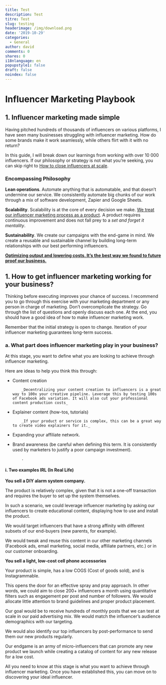 ```yaml
---
title: Test
description: Test
titre: Test
slug: testing
headerimage: /img/download.png
date: '2019-10-29'
categories:
  - General
author: david
comments: 0
shares: 0
i18nlanguage: en
popupstyle1: false
draft: false
noindex: false
---
```


# Influencer Marketing Playbook


## 1. Influencer marketing made simple


 Having pitched hundreds of thousands of influencers on various platforms, I have seen many businesses struggling with influencer marketing. How do some brands make it work seamlessly, while others flirt with it with no return?


In this guide, I will break down our learnings from working with over 10 000 influencers. If our philosophy or strategy is not what you’re seeking, you can skip right to [How to close influencers at scale](https://docs.google.com/document/d/1dk_nxxNUM4PGv6p1BMyk0FRkGN3tGt6e54fGMEgLJAc/edit#).


### Encompassing Philosophy

**Lean operations**. Automate anything that is automatable, and that doesn’t undermine our service. We consistently automate big chunks of our work through a mix of software development, Zapier and Google Sheets.

**Scalability**. Scalability is at the core of every decision we make. <span style="text-decoration:underline;">We treat our influencer marketing process as a product</span>. A product requires continuous improvement and does not fall prey to a _set and forget it mentality_.

**Sustainability**. We create our campaigns with the end-game in mind. We create a reusable and sustainable channel by building long-term relationships with our best performing influencers. 

**<span style="text-decoration:underline;">Optimizing output and lowering costs. It’s the best way we found to future proof our business.</span>**


## 1. How to get influencer marketing working for your business?

Thinking before executing improves your chance of success. I recommend you to go through this exercise with your marketing department or any person in charge of marketing. Don’t overcomplicate the strategy. Go through the list of questions and openly discuss each one. At the end, you should have a good idea of how to make influencer marketing work.

Remember that the initial strategy is open to change. Iteration of your influencer marketing guarantees long-term success.


### a. What part does influencer marketing play in your business?

At this stage, you want to define what you are looking to achieve through influencer marketing. 

Here are ideas to help you think this through:



*   Content creation

            _Decentralizing your content creation to influencers is a great way to 100x your creative pipeline. Leverage this by testing 100s of Facebook ads variation. It will also cut your professional content production costs_

*   Explainer content (how-tos, tutorials)

            _If your product or service is complex, this can be a great way to create video explainers for it._

*   Expanding your affiliate network.
*   Brand awareness (be careful when defining this term. It is consistently used by marketers to justify a poor campaign investment).

            .		


	


#### i. Two examples IRL (In Real Life)

**You sell a DIY alarm system company.**

The product is relatively complex, given that it is not a one-off transaction and requires the buyer to set up the system themselves. 

In such a scenario, we could leverage influencer marketing by asking our influencers to create educational content, displaying how to use and install the product. 

We would target influencers that have a strong affinity with different subsets of our end-buyers (new parents, for example).

We would tweak and reuse this content in our other marketing channels (Facebook ads, email marketing, social media, affiliate partners, etc.) or in our customer onboarding.

**You sell a light, low-cost cell phone accessories**

Your product is simple, has a low COGS (Cost of goods sold), and is Instagrammable.

This opens the door for an effective spray and pray approach. In other words, we could aim to close 200+ influencers a month using quantitative filters such as engagement per post and number of followers. We would allocate little attention to brand guidelines and proper product placement.

Our goal would be to receive hundreds of monthly  posts that we can test at scale in our paid advertising mix. We would match the influencer’s audience demographics with our targeting.

We would also identify our top influencers by post-performance to send them our new products regularly.

Our endgame is an army of micro-influencers that can promote any new product we launch while creating a catalog of content for any new release for a low cost.

All you need to know at this stage is what you want to achieve through influencer marketing. Once you have established this, you can move on to discovering your ideal influencer.


<!-- Docs to Markdown version 1.0β17 -->
